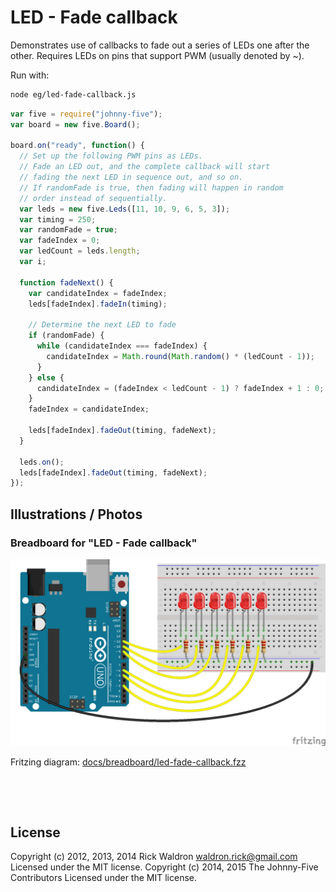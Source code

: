 <!--remove-start-->

# LED - Fade callback


Demonstrates use of callbacks to fade out a series of LEDs one after the other. Requires LEDs on pins that support PWM (usually denoted by ~).


Run with:
```bash
node eg/led-fade-callback.js
```

<!--remove-end-->

```javascript
var five = require("johnny-five");
var board = new five.Board();

board.on("ready", function() {
  // Set up the following PWM pins as LEDs.
  // Fade an LED out, and the complete callback will start
  // fading the next LED in sequence out, and so on.
  // If randomFade is true, then fading will happen in random
  // order instead of sequentially.
  var leds = new five.Leds([11, 10, 9, 6, 5, 3]);
  var timing = 250;
  var randomFade = true;
  var fadeIndex = 0;
  var ledCount = leds.length;
  var i;

  function fadeNext() {
    var candidateIndex = fadeIndex;
    leds[fadeIndex].fadeIn(timing);

    // Determine the next LED to fade
    if (randomFade) {
      while (candidateIndex === fadeIndex) {
        candidateIndex = Math.round(Math.random() * (ledCount - 1));
      }
    } else {
      candidateIndex = (fadeIndex < ledCount - 1) ? fadeIndex + 1 : 0;
    }
    fadeIndex = candidateIndex;

    leds[fadeIndex].fadeOut(timing, fadeNext);
  }

  leds.on();
  leds[fadeIndex].fadeOut(timing, fadeNext);
});

```


## Illustrations / Photos


### Breadboard for "LED - Fade callback"



![docs/breadboard/led-fade-callback.png](breadboard/led-fade-callback.png)<br>

Fritzing diagram: [docs/breadboard/led-fade-callback.fzz](breadboard/led-fade-callback.fzz)

&nbsp;





&nbsp;

<!--remove-start-->

## License
Copyright (c) 2012, 2013, 2014 Rick Waldron <waldron.rick@gmail.com>
Licensed under the MIT license.
Copyright (c) 2014, 2015 The Johnny-Five Contributors
Licensed under the MIT license.

<!--remove-end-->
